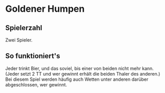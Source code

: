 # Goldener Humpen

## Spielerzahl

Zwei Spieler.

## So funktioniert's

Jeder trinkt Bier, und das soviel, bis einer von beiden nicht mehr kann. \(Jeder setzt 2 TT und wer gewinnt erhält die beiden Thaler des anderen.\) Bei diesem Spiel werden häufig auch Wetten unter anderen darüber abgeschlossen, wer gewinnt.

